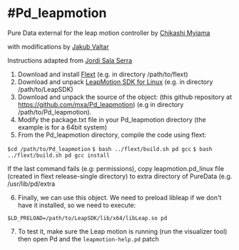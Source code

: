 #Pd_leapmotion
=============

Pure Data external for the leap motion controller by [Chikashi Myiama](https://github.com/chikashimiyama/Pd_leapmotion)

with modifications by [Jakub Valtar](https://github.com/JakubValtar/Pd_leapmotion)

Instructions adapted from [Jordi Sala Serra](http://musa.poperbu.net/index.php/tecnologia-seccions-30/-puredata-seccions-45/129-installing-leapmotion-puredata-external-on-linux)

1. Download and install [Flext](https://github.com/grrrr/flext) (e.g. in directory /path/to/flext)
2. Download and unpack [LeapMotion SDK for Linux](https://developer.leapmotion.com/downloads) (e.g. in directory /path/to/LeapSDK)
3. Download and unpack the source of the object: (this github repository at https://github.com/mxa/Pd_leapmotion) (e.g in directory /path/to/Pd_leapmotion).
4. Modify the package.txt file in your Pd_leapmotion directory (the example is for a 64bit system)
5. From the Pd_leapmotion directory, compile the code using flext:

  `$cd /path/to/Pd_leapmotion`
  `$ bash ../flext/build.sh pd gcc`
  `$ bash ../flext/build.sh pd gcc install`

  If the last command fails (e.g: permissions), copy  leapmotion.pd_linux file (created in flext release-single directory) to extra    directory of PureData (e.g. /usr/lib/pd/extra

6. Finally, we can use this object. We need to preload libleap if we don't have it installed, so we need to execute:

  `$LD_PRELOAD=/path/to/LeapSDK/lib/x64/libLeap.so pd`

7. To test it, make sure the Leap motion is running (run the visualizer tool) then open Pd and the `leapmotion-help.pd` patch
